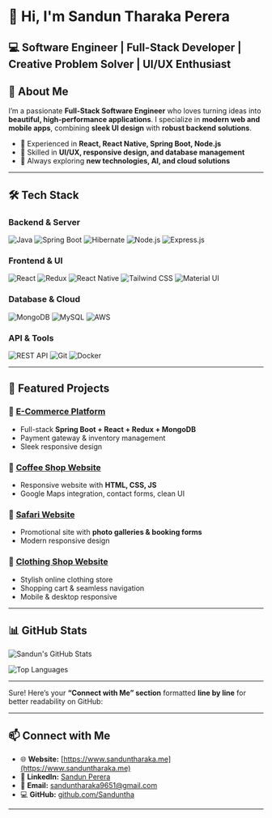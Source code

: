 # 👋 Hi, I'm Sandun Tharaka Perera

💻 **Software Engineer | Full-Stack Developer | Creative Problem Solver | UI/UX Enthusiast**
---

## 🌟 About Me

I’m a passionate **Full-Stack Software Engineer** who loves turning ideas into **beautiful, high-performance applications**. I specialize in **modern web and mobile apps**, combining **sleek UI design** with **robust backend solutions**.

* 🔹 Experienced in **React, React Native, Spring Boot, Node.js**
* 🔹 Skilled in **UI/UX, responsive design, and database management**
* 🔹 Always exploring **new technologies, AI, and cloud solutions**

---

## 🛠 Tech Stack

### **Backend & Server**

![Java](https://img.shields.io/badge/Java-Expert-007396?logo=java\&logoColor=white)
![Spring Boot](https://img.shields.io/badge/Spring_Boot-Expert-6DB33F?logo=spring\&logoColor=white)
![Hibernate](https://img.shields.io/badge/Hibernate-Pro-59666C?logo=hibernate\&logoColor=white)
![Node.js](https://img.shields.io/badge/Node.js-Advanced-339933?logo=node.js\&logoColor=white)
![Express.js](https://img.shields.io/badge/Express.js-Intermediate-000000?logo=express\&logoColor=white)

### **Frontend & UI**

![React](https://img.shields.io/badge/React-Expert-61DAFB?logo=react\&logoColor=white)
![Redux](https://img.shields.io/badge/Redux-Pro-764ABC?logo=redux\&logoColor=white)
![React Native](https://img.shields.io/badge/React_Native-Advanced-61DAFB?logo=react\&logoColor=white)
![Tailwind CSS](https://img.shields.io/badge/Tailwind_CSS-Pro-38B2AC?logo=tailwind-css\&logoColor=white)
![Material UI](https://img.shields.io/badge/Material_UI-Pro-0081CB?logo=mui\&logoColor=white)

### **Database & Cloud**

![MongoDB](https://img.shields.io/badge/MongoDB-Advanced-47A248?logo=mongodb\&logoColor=white)
![MySQL](https://img.shields.io/badge/MySQL-Expert-4479A1?logo=mysql\&logoColor=white)
![AWS](https://img.shields.io/badge/AWS-Intermediate-232F3E?logo=amazon-aws\&logoColor=white)

### **API & Tools**

![REST API](https://img.shields.io/badge/REST_API-Expert-FF6F61?logo=rest\&logoColor=white)
![Git](https://img.shields.io/badge/Git-Advanced-F05032?logo=git\&logoColor=white)
![Docker](https://img.shields.io/badge/Docker-Intermediate-2496ED?logo=docker\&logoColor=white)

---

## 🚀 Featured Projects

### 🔗 [E-Commerce Platform](https://github.com/Sanduntha/e_cart)
* Full-stack **Spring Boot + React + Redux + MongoDB**
* Payment gateway & inventory management
* Sleek responsive design

### 🔗 [Coffee Shop Website](https://github.com/Sanduntha/coffee-shop-website)
* Responsive website with **HTML, CSS, JS**
* Google Maps integration, contact forms, clean UI

### 🔗 [Safari Website](https://github.com/Sanduntha/safari_web)
* Promotional site with **photo galleries & booking forms**
* Modern responsive design

### 🔗 [Clothing Shop Website](https://github.com/Sanduntha/clothing_web)
* Stylish online clothing store
* Shopping cart & seamless navigation
* Mobile & desktop responsive

---

## 📊 GitHub Stats

![Sandun's GitHub Stats](https://github-readme-stats.vercel.app/api?username=Sanduntha\&show_icons=true\&theme=radical)

![Top Languages](https://github-readme-stats.vercel.app/api/top-langs/?username=Sanduntha\&layout=compact\&theme=radical)

---

Sure! Here’s your **“Connect with Me” section** formatted **line by line** for better readability on GitHub:

---

## 📫 Connect with Me

* 🌐 **Website:** [https://www.sanduntharaka.me](https://www.sanduntharaka.me)
* 🔗 **LinkedIn:** [Sandun Perera](https://www.linkedin.com/in/sandun-perera-11a61b211/)
* 📧 **Email:** [sanduntharaka9651@gmail.com](mailto:sanduntharaka9651@gmail.com)
* 💻 **GitHub:** [github.com/Sanduntha](https://github.com/Sanduntha)

---


